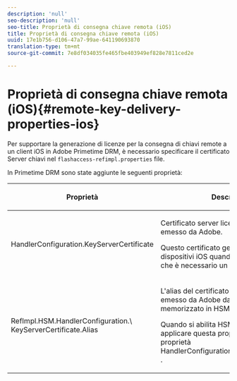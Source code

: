 ```yaml
---
description: 'null'
seo-description: 'null'
seo-title: Proprietà di consegna chiave remota (iOS)
title: Proprietà di consegna chiave remota (iOS)
uuid: 17e1b756-d106-47a7-99ae-641190693870
translation-type: tm+mt
source-git-commit: 7e8df034035fe465fbe403949ef828e7811ced2e

---
```



# Proprietà di consegna chiave remota (iOS){#remote-key-delivery-properties-ios}

Per supportare la generazione di licenze per la consegna di chiavi remote a un client iOS in Adobe Primetime DRM, è necessario specificare il certificato Server chiavi nel `flashaccess-refimpl.properties` file.

In Primetime DRM sono state aggiunte le seguenti proprietà:

<table frame="all" colsep="1" rowsep="1" class="+ topic/table adobe-d/table " id="table_xz2_lwy_n4"> 
 <thead class="- topic/thead "> 
  <tr rowsep="1" class="- topic/row "> 
   <th colname="1" class="- topic/entry entry"> <p class="- topic/p ">Proprietà </p> </th> 
   <th colname="2" class="- topic/entry entry"> <p class="- topic/p ">Descrizione </p> </th> 
  </tr> 
 </thead>
 <tbody class="- topic/tbody "> 
  <tr rowsep="1" class="- topic/row "> 
   <td colname="1" class="- topic/entry "><span class="codeph"> HandlerConfiguration.KeyServerCertificate</span> </td> 
   <td colname="2" class="- topic/entry "> <p>Certificato server licenze del server chiavi emesso da Adobe. </p> <p>Questo certificato genera licenze per i dispositivi iOS quando i metadati indicano che è necessario un server chiavi. </p> </td> 
  </tr> 
  <tr rowsep="0" class="- topic/row "> 
   <td colname="1" class="- topic/entry "><span class="codeph"> RefImpl.HSM.HandlerConfiguration.\ KeyServerCertificate.Alias</span> </td> 
   <td colname="2" class="- topic/entry "> <p>L'alias del certificato del server licenze emesso da Adobe da un server chiavi, memorizzato in HSM. </p> <p>Quando si abilita HSM, è possibile applicare questa proprietà invece della proprietà <span class="codeph"> HandlerConfiguration.KeyServerCertificate</span> . </p> </td> 
  </tr> 
 </tbody> 
</table>

